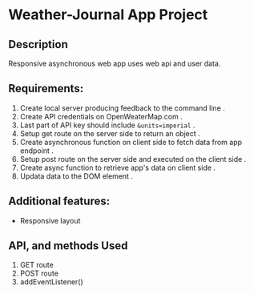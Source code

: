 # Weather-Journal App Project

## Description

Responsive asynchronous web app uses web api and user data.

## Requirements:

1. Create local server producing feedback to the command line .
2. Create API credentials on OpenWeaterMap.com .
3. Last part of API key should include `&units=imperial` .
4. Setup get route on the server side to return an object .
5. Create asynchronous function on client side to fetch data from app endpoint .
6. Setup post route on the server side and executed on the client side .
7. Create async function to retrieve app's data on client side .
8. Updata data to the DOM element .

## Additional features:

- Responsive layout

## API, and methods Used

1. GET route
2. POST route
3. addEventListener()
